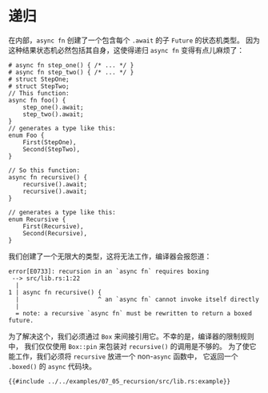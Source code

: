 # 递归

在内部，`async fn` 创建了一个包含每个 `.await` 的子 `Future` 的状态机类型。
因为这种结果状态机必然包括其自身，这使得递归 `async fn` 变得有点儿麻烦了：

```rust,edition2018
# async fn step_one() { /* ... */ }
# async fn step_two() { /* ... */ }
# struct StepOne;
# struct StepTwo;
// This function:
async fn foo() {
    step_one().await;
    step_two().await;
}
// generates a type like this:
enum Foo {
    First(StepOne),
    Second(StepTwo),
}

// So this function:
async fn recursive() {
    recursive().await;
    recursive().await;
}

// generates a type like this:
enum Recursive {
    First(Recursive),
    Second(Recursive),
}
```

我们创建了一个无限大的类型，这将无法工作，编译器会报怨道：

```
error[E0733]: recursion in an `async fn` requires boxing
 --> src/lib.rs:1:22
  |
1 | async fn recursive() {
  |                      ^ an `async fn` cannot invoke itself directly
  |
  = note: a recursive `async fn` must be rewritten to return a boxed future.
```

为了解决这个，我们必须通过 `Box` 来间接引用它。不幸的是，编译器的限制规则中，
我们仅仅使用 `Box::pin` 来包装对 `recursive()` 的调用是不够的。
为了使它能工作，我们必须将 `recursive` 放进一个 non-`async` 函数中，
它返回一个 `.boxed()` 的 `async` 代码块。

```rust,edition2018
{{#include ../../examples/07_05_recursion/src/lib.rs:example}}
```
